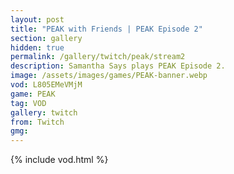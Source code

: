 ```yaml
---
layout: post
title: "PEAK with Friends | PEAK Episode 2"
section: gallery
hidden: true
permalink: /gallery/twitch/peak/stream2
description: Samantha Says plays PEAK Episode 2.
image: /assets/images/games/PEAK-banner.webp
vod: L805EMeVMjM
game: PEAK
tag: VOD
gallery: twitch
from: Twitch
gmg:
---
```

{% include vod.html %}
